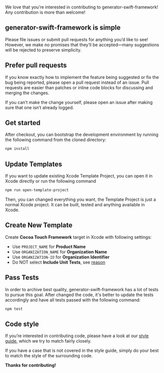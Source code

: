 We love that you’re interested in contributing to generator-swift-framework! Any contribution is more than welcome!

## generator-swift-framework is simple

Please file issues or submit pull requests for anything you’d like to see! However, we make no promises that they’ll be accepted—many suggestions will be rejected to preserve simplicity.

## Prefer pull requests

If you know exactly how to implement the feature being suggested or fix the bug being reported, please open a pull request instead of an issue. Pull requests are easier than patches or inline code blocks for discussing and merging the changes.

If you can’t make the change yourself, please open an issue after making sure that one isn’t already logged.

## Get started

After checkout, you can bootstrap the development environment by running the following command from the cloned directory:

```bash
npm install
```
## Update Templates

If you want to update existing Xcode Template Project, you can open it in Xcode directly or run the following command

```bash
npm run open-template-project
```

Then, you can changed everything you want, the Template Project is just a normal Xcode project. It can be built, tested and anything available in Xcode.

## Create New Template

Create **Cocoa Touch Framework** target in Xcode with following settings:

- Use `PROJECT_NAME` for **Product Name**
- Use `ORGANIZATION_NAME` for **Organization Name**
- Use `ORGANIZATION-ID` for **Organization Identifier**
- Do NOT select **Include Unit Tests**, see [reason]()


## Pass Tests

In order to archive best quality, generator-swift-framework has a lot of tests to pursue this goal. After changed the code, it's better to update the tests accordingly and have all tests passed with the following command:

```bash
npm test
```

## Code style

If you’re interested in contributing code, please have a look at our [style guide](http://standardjs.com/), which we try to match fairly closely.

If you have a case that is not covered in the style guide, simply do your best to match the style of the surrounding code.

**Thanks for contributing!**
